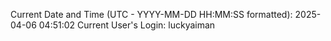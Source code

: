Current Date and Time (UTC - YYYY-MM-DD HH:MM:SS formatted): 2025-04-06 04:51:02
Current User's Login: luckyaiman
